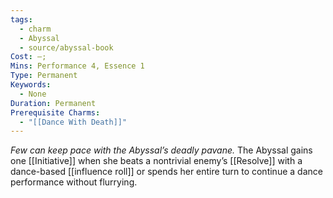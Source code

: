 ```yaml
---
tags:
  - charm
  - Abyssal
  - source/abyssal-book
Cost: —; 
Mins: Performance 4, Essence 1
Type: Permanent
Keywords:
  - None
Duration: Permanent
Prerequisite Charms:
  - "[[Dance With Death]]"
---
```

*Few can keep pace with the Abyssal’s deadly pavane.*
The Abyssal gains one [[Initiative]] when she beats a nontrivial enemy’s [[Resolve]] with a dance-based [[influence roll]] or spends her entire turn to continue a dance performance without flurrying.